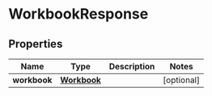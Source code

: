 
# WorkbookResponse

## Properties
Name | Type | Description | Notes
------------ | ------------- | ------------- | -------------
**workbook** | [**Workbook**](Workbook.md) |  |  [optional]



